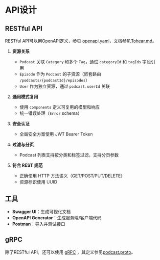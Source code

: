 # API设计

## RESTful API

RESTful API可以用OpenAPI定义，参见 [openapi.yaml](openapi.yaml)，文档参见[Tohear.md](./Tohear.md)。


1. **资源关系**

   - `Podcast` 关联 `Category` 和多个 `Tag`，通过 `categoryId` 和 `tagIds` 字段引用
   - `Episode` 作为 `Podcast` 的子资源（嵌套路由 `/podcasts/{podcastId}/episodes`）
   - `User` 作为独立资源，通过 `podcast.userId` 关联

2. **通用模式复用**

   - 使用 `components` 定义可复用的模型和响应
   - 统一错误处理（`Error` schema）

3. **安全认证**

   - 全局安全方案使用 JWT Bearer Token

4. **过滤与分页**

   - Podcast 列表支持按分类和标签过滤，支持分页参数

5. **符合 REST 规范**

   - 正确使用 HTTP 方法语义（GET/POST/PUT/DELETE）
   - 资源标识使用 UUID

## 工具

- **Swagger UI**：生成可视化文档
- **OpenAPI Generator**：生成服务端/客户端代码
- **Postman**：导入并测试接口

## gRPC

除了RESTful API，还可以使用 [gRPC](https://grpc.io/) ，其定义参见[podcast.proto](podcast.proto)。
